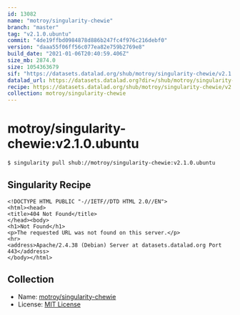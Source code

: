 ```yaml
---
id: 13082
name: "motroy/singularity-chewie"
branch: "master"
tag: "v2.1.0.ubuntu"
commit: "4de19ffbd0984878d886b247fc4f976c216debf0"
version: "daaa55f06ff56c077ea82e759b2769e8"
build_date: "2021-01-06T20:40:59.406Z"
size_mb: 2874.0
size: 1054363679
sif: "https://datasets.datalad.org/shub/motroy/singularity-chewie/v2.1.0.ubuntu/2021-01-06-4de19ffb-daaa55f0/daaa55f06ff56c077ea82e759b2769e8.sif"
datalad_url: https://datasets.datalad.org?dir=/shub/motroy/singularity-chewie/v2.1.0.ubuntu/2021-01-06-4de19ffb-daaa55f0/
recipe: https://datasets.datalad.org/shub/motroy/singularity-chewie/v2.1.0.ubuntu/2021-01-06-4de19ffb-daaa55f0/Singularity
collection: motroy/singularity-chewie
---
```


# motroy/singularity-chewie:v2.1.0.ubuntu

```bash
$ singularity pull shub://motroy/singularity-chewie:v2.1.0.ubuntu
```

## Singularity Recipe

```singularity
<!DOCTYPE HTML PUBLIC "-//IETF//DTD HTML 2.0//EN">
<html><head>
<title>404 Not Found</title>
</head><body>
<h1>Not Found</h1>
<p>The requested URL was not found on this server.</p>
<hr>
<address>Apache/2.4.38 (Debian) Server at datasets.datalad.org Port 443</address>
</body></html>
```

## Collection

 - Name: [motroy/singularity-chewie](https://github.com/motroy/singularity-chewie)
 - License: [MIT License](https://api.github.com/licenses/mit)

